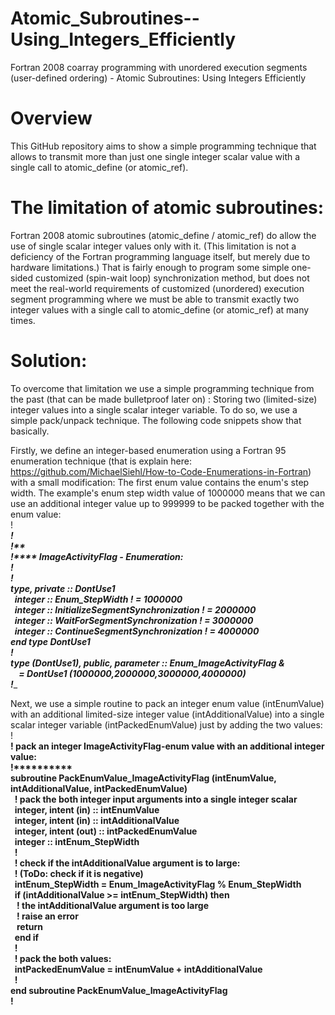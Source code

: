 # Atomic_Subroutines--Using_Integers_Efficiently
Fortran 2008 coarray programming with unordered execution segments (user-defined ordering) - Atomic Subroutines: Using Integers Efficiently

# Overview
This GitHub repository aims to show a simple programming technique that allows to transmit more than just one single integer scalar value with a single call to atomic_define (or atomic_ref).

# The limitation of atomic subroutines:
Fortran 2008 atomic subroutines (atomic_define / atomic_ref) do allow the use of single scalar integer values only with it. (This limitation is not a deficiency of the Fortran programming language itself, but merely due to hardware limitations.) That is fairly enough to program some simple one-sided customized (spin-wait loop) synchronization method, but does not meet the real-world requirements of customized (unordered) execution segment programming where we must be able to transmit exactly two integer values with a single call to atomic_define (or atomic_ref) at many times.

# Solution:
To overcome that limitation we use a simple programming technique from the past (that can be made bulletproof later on) : Storing two (limited-size) integer values into a single scalar integer variable. To do so, we use a simple pack/unpack technique.
The following code snippets show that basically.

Firstly, we define an integer-based enumeration using a Fortran 95 enumeration technique (that is explain here: https://github.com/MichaelSiehl/How-to-Code-Enumerations-in-Fortran) with a small modification: The first enum value contains the enum's step width. The example's enum step width value of 1000000 means that we can use an additional integer value up to 999999 to be packed together with the enum value:<br />
!___________________________________________________________<br />
!<br />
!*****************************************<br />
!****  ImageActivityFlag - Enumeration: **<br />
!*****************************************<br />
!<br />
type, private :: DontUse1<br />
&nbsp;&nbsp;integer :: Enum_StepWidth ! = 1000000<br />
&nbsp;&nbsp;integer :: InitializeSegmentSynchronization ! = 2000000<br />
&nbsp;&nbsp;integer :: WaitForSegmentSynchronization ! = 3000000<br />
&nbsp;&nbsp;integer :: ContinueSegmentSynchronization ! = 4000000<br />
end type DontUse1<br />
!<br />
type (DontUse1), public, parameter :: Enum_ImageActivityFlag &<br />
&nbsp;&nbsp;&nbsp;&nbsp;= DontUse1 (1000000,2000000,3000000,4000000)<br />
!____________________________________________________________<br />

Next, we use a simple routine to pack an integer enum value (intEnumValue) with an additional limited-size integer value (intAdditionalValue) into a single scalar integer variable (intPackedEnumValue) just by adding the two values:<br />
!__________________________________________________________<br />
! pack an integer ImageActivityFlag-enum value with an additional integer value:<br />
!**********<br />
subroutine PackEnumValue_ImageActivityFlag (intEnumValue, intAdditionalValue, intPackedEnumValue)<br />
&nbsp;&nbsp;! pack the both integer input arguments into a single integer scalar<br />
&nbsp;&nbsp;integer, intent (in) :: intEnumValue<br />
&nbsp;&nbsp;integer, intent (in) :: intAdditionalValue<br />
&nbsp;&nbsp;integer, intent (out) :: intPackedEnumValue<br />
&nbsp;&nbsp;integer :: intEnum_StepWidth<br />
&nbsp;&nbsp;!<br />
&nbsp;&nbsp;! check if the intAdditionalValue argument is to large:<br />
&nbsp;&nbsp;! (ToDo: check if it is negative)<br />
&nbsp;&nbsp;intEnum_StepWidth = Enum_ImageActivityFlag % Enum_StepWidth<br />
&nbsp;&nbsp;if (intAdditionalValue >= intEnum_StepWidth) then<br />
&nbsp;&nbsp;&nbsp;! the intAdditionalValue argument is too large<br />
&nbsp;&nbsp;&nbsp;! raise an error<br />
&nbsp;&nbsp;&nbsp;return<br />
&nbsp;&nbsp;end if<br />
&nbsp;&nbsp;!<br />
&nbsp;&nbsp;! pack the both values:<br />
&nbsp;&nbsp;intPackedEnumValue = intEnumValue + intAdditionalValue<br />
&nbsp;&nbsp;!<br />
end subroutine PackEnumValue_ImageActivityFlag<br />
!__________________________________________________________<br />

